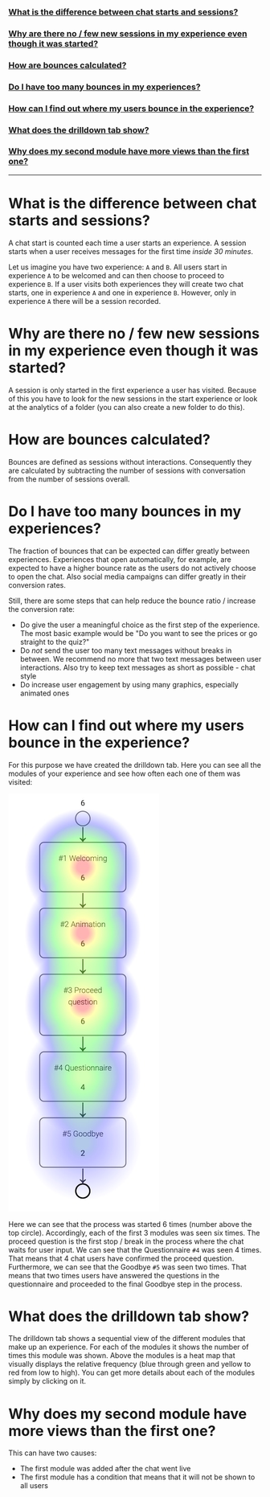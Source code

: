 ### [What is the difference between chat starts and sessions?](#what-is-the-difference-between-chat-starts-and-sessions-1)

### [Why are there no / few new sessions in my experience even though it was started?](#why-are-there-no--few-new-sessions-in-my-experience-even-though-it-was-started-1)

### [How are bounces calculated?](#how-are-bounces-calculated-1)

### [Do I have too many bounces in my experiences?](#do-i-have-to-many-bounces-in-my-experiences-1)

### [How can I find out where my users bounce in the experience?](#how-can-i-find-out-where-my-users-bounce-in-the-experience-1)

### [What does the drilldown tab show?](#what-does-the-drilldown-tab-show-1)

### [Why does my second module have more views than the first one?](why-does-my-second-module-have-more-views-than-the-first-one-1)

_________
# What is the difference between chat starts and sessions?

A chat start is counted each time a user starts an experience. A session starts
when a user receives messages for the first time *inside 30 minutes*.

Let us imagine you have two experience: `A` and `B`. All users start in experience
`A` to be welcomed and can then choose to proceed to experience `B`. If a user
visits both experiences they will create two chat starts, one in experience `A`
and one in experience `B`. However, only in experience `A` there will be a
session recorded.

# Why are there no / few new sessions in my experience even though it was started?

A session is only started in the first experience a user has visited. Because of
this you have to look for the new sessions in the start experience or look at the
analytics of a folder (you can also create a new folder to do this).

# How are bounces calculated?

Bounces are defined as sessions without interactions. Consequently they are
calculated by subtracting the number of sessions with conversation from the
number of sessions overall.

# Do I have too many bounces in my experiences?

The fraction of bounces that can be expected can differ greatly between
experiences. Experiences that open automatically, for example, are expected
to have a higher bounce rate as the users do not actively choose to open the
chat. Also social media campaigns can differ greatly in their conversion rates.

Still, there are some steps that can help reduce the bounce ratio / increase the
conversion rate:
- Do give the user a meaningful choice as the first step of the experience. The
  most basic example would be "Do you want to see the prices or go straight to
  the quiz?"
- Do *not* send the user too many text messages without breaks in between. We
  recommend no more that two text messages between user interactions. Also try
  to keep text messages as short as possible - chat style
- Do increase user engagement by using many graphics, especially animated ones

# How can I find out where my users bounce in the experience?

For this purpose we have created the drilldown tab. Here you can see all the
modules of your experience and see how often each one of them was visited:

![Heat map](heatmap.png "Heat map")



Here we can see that the process was started 6 times (number above the top
circle). Accordingly, each of the first 3 modules was seen six times. The
proceed question is the first stop / break in the process where the chat waits
for user input. We can see that the Questionnaire `#4` was seen 4 times. That
means that 4 chat users have confirmed the proceed question. Furthermore, we
can see that the Goodbye `#5` was seen two times. That means that two times
users have answered the questions in the questionnaire and proceeded to the
final Goodbye step in the process.

# What does the drilldown tab show?

The drilldown tab shows a sequential view of the different modules that make
up an experience. For each of the modules it shows the number of times this
module was shown. Above the modules is a heat map that visually displays the relative frequency (blue through green and yellow to red from low to high).
You can get more details about each of the modules simply by clicking on it.

# Why does my second module have more views than the first one?

This can have two causes:
- The first module was added after the chat went live
- The first module has a condition that means that it will not be shown to all
  users
